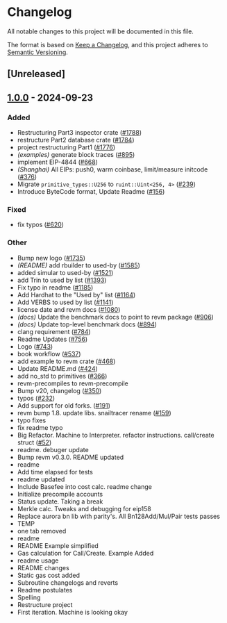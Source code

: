 # Changelog

All notable changes to this project will be documented in this file.

The format is based on [Keep a Changelog](https://keepachangelog.com/en/1.0.0/),
and this project adheres to [Semantic Versioning](https://semver.org/spec/v2.0.0.html).

## [Unreleased]

## [1.0.0](https://github.com/0x00101010/revm/releases/tag/revm-inspector-v1.0.0) - 2024-09-23

### Added

- Restructuring Part3 inspector crate ([#1788](https://github.com/0x00101010/revm/pull/1788))
- restructure Part2 database crate ([#1784](https://github.com/0x00101010/revm/pull/1784))
- project restructuring Part1 ([#1776](https://github.com/0x00101010/revm/pull/1776))
- *(examples)* generate block traces ([#895](https://github.com/0x00101010/revm/pull/895))
- implement EIP-4844 ([#668](https://github.com/0x00101010/revm/pull/668))
- *(Shanghai)* All EIPs: push0, warm coinbase, limit/measure initcode ([#376](https://github.com/0x00101010/revm/pull/376))
- Migrate `primitive_types::U256` to `ruint::Uint<256, 4>` ([#239](https://github.com/0x00101010/revm/pull/239))
- Introduce ByteCode format, Update Readme ([#156](https://github.com/0x00101010/revm/pull/156))

### Fixed

- fix typos ([#620](https://github.com/0x00101010/revm/pull/620))

### Other

- Bump new logo ([#1735](https://github.com/0x00101010/revm/pull/1735))
- *(README)* add rbuilder to used-by ([#1585](https://github.com/0x00101010/revm/pull/1585))
- added simular to used-by ([#1521](https://github.com/0x00101010/revm/pull/1521))
- add Trin to used by list ([#1393](https://github.com/0x00101010/revm/pull/1393))
- Fix typo in readme ([#1185](https://github.com/0x00101010/revm/pull/1185))
- Add Hardhat to the "Used by" list ([#1164](https://github.com/0x00101010/revm/pull/1164))
- Add VERBS to used by list ([#1141](https://github.com/0x00101010/revm/pull/1141))
- license date and revm docs ([#1080](https://github.com/0x00101010/revm/pull/1080))
- *(docs)* Update the benchmark docs to point to revm package ([#906](https://github.com/0x00101010/revm/pull/906))
- *(docs)* Update top-level benchmark docs ([#894](https://github.com/0x00101010/revm/pull/894))
- clang requirement ([#784](https://github.com/0x00101010/revm/pull/784))
- Readme Updates ([#756](https://github.com/0x00101010/revm/pull/756))
- Logo ([#743](https://github.com/0x00101010/revm/pull/743))
- book workflow ([#537](https://github.com/0x00101010/revm/pull/537))
- add example to revm crate ([#468](https://github.com/0x00101010/revm/pull/468))
- Update README.md ([#424](https://github.com/0x00101010/revm/pull/424))
- add no_std to primitives ([#366](https://github.com/0x00101010/revm/pull/366))
- revm-precompiles to revm-precompile
- Bump v20, changelog ([#350](https://github.com/0x00101010/revm/pull/350))
- typos ([#232](https://github.com/0x00101010/revm/pull/232))
- Add support for old forks. ([#191](https://github.com/0x00101010/revm/pull/191))
- revm bump 1.8. update libs. snailtracer rename ([#159](https://github.com/0x00101010/revm/pull/159))
- typo fixes
- fix readme typo
- Big Refactor. Machine to Interpreter. refactor instructions. call/create struct ([#52](https://github.com/0x00101010/revm/pull/52))
- readme. debuger update
- Bump revm v0.3.0. README updated
- readme
- Add time elapsed for tests
- readme updated
- Include Basefee into cost calc. readme change
- Initialize precompile accounts
- Status update. Taking a break
- Merkle calc. Tweaks and debugging for eip158
- Replace aurora bn lib with parity's. All Bn128Add/Mul/Pair tests passes
- TEMP
- one tab removed
- readme
- README Example simplified
- Gas calculation for Call/Create. Example Added
- readme usage
- README changes
- Static gas cost added
- Subroutine changelogs and reverts
- Readme postulates
- Spelling
- Restructure project
- First iteration. Machine is looking okay
